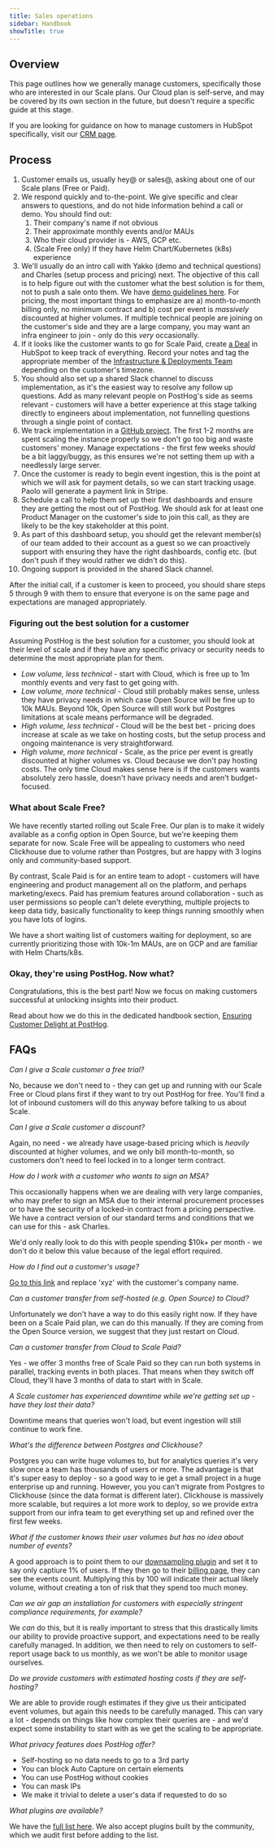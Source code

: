 ```yaml
---
title: Sales operations
sidebar: Handbook
showTitle: true
---
```


## Overview

This page outlines how we generally manage customers, specifically those who are interested in our Scale plans. Our Cloud plan is self-serve, and may be covered by its own section in the future, but doesn't require a specific guide at this stage.

If you are looking for guidance on how to manage customers in HubSpot specifically, visit our [CRM page](/handbook/growth/sales/).

## Process

1. Customer emails us, usually hey@ or sales@, asking about one of our Scale plans (Free or Paid). 
2. We respond quickly and to-the-point. We give specific and clear answers to questions, and do not hide information behind a call or demo. You should find out:
    1. Their company's name if not obvious
    2. Their approximate monthly events and/or MAUs
    3. Who their cloud provider is - AWS, GCP etc.
    4. (Scale Free only) If they have Helm Chart/Kubernetes (k8s) experience
3. We'll usually do an intro call with Yakko (demo and technical questions) and Charles (setup process and pricing) next. The objective of this call is to help figure out with the customer what the best solution is for them, not to push a sale onto them. We have [demo guidelines here](/handbook/growth/sales/demos). For pricing, the most important things to emphasize are a) month-to-month billing only, no minimum contract and b) cost per event is _massively_ discounted at higher volumes. If multiple technical people are joining on the customer's side and they are a large company, you may want an infra engineer to join - only do this _very_ occasionally. 
4. If it looks like the customer wants to go for Scale Paid, create [a Deal](/handbook/growth/sales/crm) in HubSpot to keep track of everything. Record your notes and tag the appropriate member of the [Infrastructure & Deployments Team](/handbook/people/team-structure/infrastructure) depending on the customer's timezone. 
5. You should also set up a shared Slack channel to discuss implementation, as it's the easiest way to resolve any follow up questions. Add as many relevant people on PostHog's side as seems relevant - customers will have a better experience at this stage talking directly to engineers about implementation, not funnelling questions through a single point of contact. 
6. We track implementation in a [GitHub project](https://github.com/orgs/PostHog/projects/10). The first 1-2 months are spent scaling the instance properly so we don't go too big and waste customers' money. Manage expectations - the first few weeks _should_ be a bit laggy/buggy, as this ensures we're not setting them up with a needlessly large server. 
7. Once the customer is ready to begin event ingestion, this is the point at which we will ask for payment details, so we can start tracking usage. Paolo will generate a payment link in Stripe. 
8. Schedule a call to help them set up their first dashboards and ensure they are getting the most out of PostHog. We should ask for at least one Product Manager on the customer's side to join this call, as they are likely to be the key stakeholder at this point. 
9. As part of this dashboard setup, you should get the relevant member(s) of our team added to their account as a guest so we can proactively support with ensuring they have the right dashboards, config etc. (but don't push if they would rather we didn't do this). 
10. Ongoing support is provided in the shared Slack channel. 

After the initial call, if a customer is keen to proceed, you should share steps 5 through 9 with them to ensure that everyone is on the same page and expectations are managed appropriately. 

### Figuring out the best solution for a customer

Assuming PostHog is the best solution for a customer, you should look at their level of scale and if they have any specific privacy or security needs to determine the most appropriate plan for them.  

- _Low volume, less technical_ - start with Cloud, which is free up to 1m monthly events and very fast to get going with. 
- _Low volume, more technical_ - Cloud still probably makes sense, unless they have privacy needs in which case Open Source will be fine up to 10k MAUs. Beyond 10k, Open Source will still work but Postgres limitations at scale means performance will be degraded. 
- _High volume, less technical_ - Cloud will be the best bet - pricing does increase at scale as we take on hosting costs, but the setup process and ongoing maintenance is very straightforward. 
- _High volume, more technical_ - Scale, as the price per event is greatly discounted at higher volumes vs. Cloud because we don't pay hosting costs. The only time Cloud makes sense here is if the customers wants absolutely zero hassle, doesn't have privacy needs and aren't budget-focused.

### What about Scale Free?

We have recently started rolling out Scale Free. Our plan is to make it widely available as a config option in Open Source, but we're keeping them separate for now. Scale Free will be appealing to customers who need Clickhouse due to volume rather than Postgres, but are happy with 3 logins only and community-based support. 

By contrast, Scale Paid is for an entire team to adopt - customers will have engineering and product management all on the platform, and perhaps marketing/execs. Paid has premium features around collaboration - such as user permissions so people can't delete everything, multiple projects to keep data tidy, basically functionality to keep things running smoothly when you have lots of logins.


We have a short waiting list of customers waiting for deployment, so are currently prioritizing those with 10k-1m MAUs, are on GCP and are familiar with Helm Charts/k8s. 

### Okay, they're using PostHog. Now what?

Congratulations, this is the best part! Now we focus on making customers successful at unlocking insights into their product. 

Read about how we do this in the dedicated handbook section, [Ensuring Customer Delight at PostHog](/handbook/growth/customer-support). 

## FAQs

_Can I give a Scale customer a free trial?_

No, because we don't need to - they can get up and running with our Scale Free or Cloud plans first if they want to try out PostHog for free. You'll find a lot of inbound customers will do this anyway before talking to us about Scale. 

_Can I give a Scale customer a discount?_

Again, no need - we already have usage-based pricing which is _heavily_ discounted at higher volumes, and we only bill month-to-month, so customers don't need to feel locked in to a longer term contract. 

_How do I work with a customer who wants to sign an MSA?_

This occasionally happens when we are dealing with very large companies, who may prefer to sign an MSA due to their internal procurement processes or to have the security of a locked-in contract from a pricing perspective. We have a contract version of our standard terms and conditions that we can use for this - ask Charles. 

We'd only really look to do this with people spending $10k+ per month - we don't do it below this value because of the legal effort required.

_How do I find out a customer's usage?_

[Go to this link](https://app.posthog.com/events?properties=%5B%7B%22key%22%3A%22users_who_logged_in__0__email%22%2C%22value%22%3A%22xyz%22%2C%22operator%22%3A%22icontains%22%2C%22type%22%3A%22event%22%7D%5D) and replace 'xyz' with the customer's company name. 

_Can a customer transfer from self-hosted (e.g. Open Source) to Cloud?_

Unfortunately we don't have a way to do this easily right now. If they have been on a Scale Paid plan, we can do this manually. If they are coming from the Open Source version, we suggest that they just restart on Cloud. 

_Can a customer transfer from Cloud to Scale Paid?_

Yes - we offer 3 months free of Scale Paid so they can run both systems in parallel, tracking events in both places. That means when they switch off Cloud, they'll have 3 months of data to start with in Scale.

_A Scale customer has experienced downtime while we're getting set up - have they lost their data?_

Downtime means that queries won't load, but event ingestion will still continue to work fine. 

_What's the difference between Postgres and Clickhouse?_

Postgres you can write huge volumes to, but for analytics queries it's very slow once a team has thousands of users or more. The advantage is that it's super easy to deploy - so a good way to ie get a small project in a huge enterprise up and running. However, you you can't migrate from Postgres to Clickhouse (since the data format is different later). Clickhouse is massively more scalable, but requires a lot more work to deploy, so we provide extra support from our infra team to get everything set up and refined over the first few weeks. 

_What if the customer knows their user volumes but has no idea about number of events?_

A good approach is to point them to our [downsampling plugin](https://posthog.com/plugins/downsampling) and set it to say only captiure 1% of users. If they then go to their [billing page](https://app.posthog.com/organization/billing), they can see the events count. Multiplying this by 100 will indicate their actual likely volume, without creating a ton of risk that they spend too much money.

_Can we air gap an installation for customers with especially stringent compliance requirements, for example?_

We _can_ do this, but it is really important to stress that this drastically limits our ability to provide proactive support, and expectations need to be really carefully managed. In addition, we then need to rely on customers to self-report usage back to us monthly, as we won't be able to monitor usage ourselves. 

_Do we provide customers with estimated hosting costs if they are self-hosting?_

We are able to provide rough estimates if they give us their anticipated event volumes, but again this needs to be carefully managed. This can vary a lot - depends on things like how complex their queries are - and we'd expect some instability to start with as we get the scaling to be appropriate.

_What privacy features does PostHog offer?_

- Self-hosting so no data needs to go to a 3rd party
- You can block Auto Capture on certain elements
- You can use PostHog without cookies
- You can mask IPs
- We make it trivial to delete a user's data if requested to do so

_What plugins are available?_

We have the [full list here](https://posthog.com/plugins/). We also accept plugins built by the community, which we audit first before adding to the list. 

